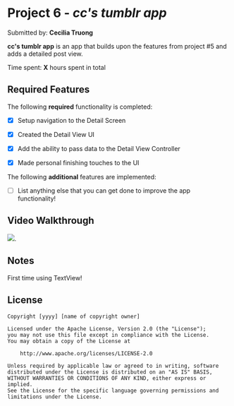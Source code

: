 # Project 6 - *cc's tumblr app*

Submitted by: **Cecilia Truong**

**cc's tumblr app** is an app that builds upon the features from project #5 and adds a detailed post view.

Time spent: **X** hours spent in total

## Required Features

The following **required** functionality is completed:

- [x] Setup navigation to the Detail Screen
- [x] Created the Detail View UI
- [x] Add the ability to pass data to the Detail View Controller
- [x] Made personal finishing touches to the UI


The following **additional** features are implemented:

- [ ] List anything else that you can get done to improve the app functionality!

## Video Walkthrough

<img src='https://github.com/ceciliatruong/ios101-project6-tumblr-starter/blob/main/ios101-project6-tumblr/IOS101-Project6-Demo.gif?raw=true'/>.

## Notes

First time using TextView!

## License

    Copyright [yyyy] [name of copyright owner]

    Licensed under the Apache License, Version 2.0 (the "License");
    you may not use this file except in compliance with the License.
    You may obtain a copy of the License at

        http://www.apache.org/licenses/LICENSE-2.0

    Unless required by applicable law or agreed to in writing, software
    distributed under the License is distributed on an "AS IS" BASIS,
    WITHOUT WARRANTIES OR CONDITIONS OF ANY KIND, either express or implied.
    See the License for the specific language governing permissions and
    limitations under the License.
